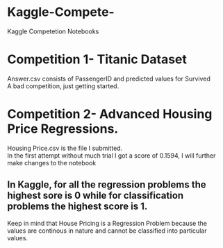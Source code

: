 # Kaggle-Compete-
Kaggle Competetion Notebooks 

# Competition 1- Titanic Dataset
Answer.csv consists of PassengerID and predicted values for Survived <br/>
A bad competition, just getting started. 

# Competition 2- Advanced Housing Price Regressions. 
Housing Price.csv is the file I submitted. <br/>
In the first attempt without much trial I got a score of 0.1594, I will further make changes to the notebook

## In Kaggle, for all the regression problems the highest sore is 0 while for classification problems the highest score is 1.
Keep in mind that House Pricing is a Regression Problem because the values are continous in nature and cannot be classified into particular values.
